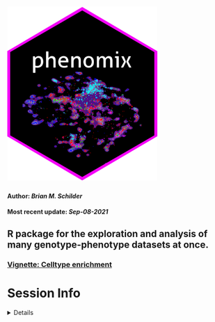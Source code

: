 <img src='https://github.com/neurogenomics/phenomix/blob/main/inst/hex/phenomix.png?raw=true' height='400'><br>
================
<h4>
Author: <i>Brian M. Schilder</i>
</h4>
<h4>
Most recent update: <i>Sep-08-2021</i>
</h4>

## R package for the exploration and analysis of many genotype-phenotype datasets at once.

### [Vignette: Celltype enrichment](https://neurogenomics.github.io/phenomix/articles/celltype_enrichment.html)

# Session Info

<details>

``` r
utils::sessionInfo()
```

    ## R version 4.1.0 (2021-05-18)
    ## Platform: x86_64-pc-linux-gnu (64-bit)
    ## Running under: Ubuntu 20.04.2 LTS
    ## 
    ## Matrix products: default
    ## BLAS/LAPACK: /usr/lib/x86_64-linux-gnu/openblas-pthread/libopenblasp-r0.3.8.so
    ## 
    ## locale:
    ##  [1] LC_CTYPE=en_US.UTF-8       LC_NUMERIC=C              
    ##  [3] LC_TIME=en_US.UTF-8        LC_COLLATE=en_US.UTF-8    
    ##  [5] LC_MONETARY=en_US.UTF-8    LC_MESSAGES=C             
    ##  [7] LC_PAPER=en_US.UTF-8       LC_NAME=C                 
    ##  [9] LC_ADDRESS=C               LC_TELEPHONE=C            
    ## [11] LC_MEASUREMENT=en_US.UTF-8 LC_IDENTIFICATION=C       
    ## 
    ## attached base packages:
    ## [1] stats     graphics  grDevices utils     datasets  methods   base     
    ## 
    ## loaded via a namespace (and not attached):
    ##  [1] compiler_4.1.0    magrittr_2.0.1    tools_4.1.0       htmltools_0.5.1.1
    ##  [5] yaml_2.2.1        stringi_1.7.4     rmarkdown_2.10    knitr_1.33       
    ##  [9] stringr_1.4.0     xfun_0.25         digest_0.6.27     rlang_0.4.11     
    ## [13] evaluate_0.14

</details>
